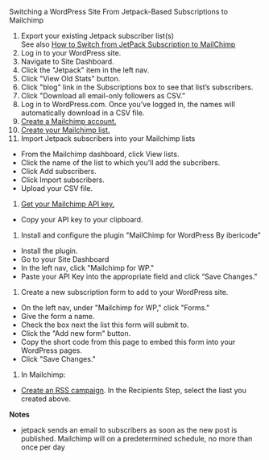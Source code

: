 Switching a WordPress Site From Jetpack-Based Subscriptions to Mailchimp

1. Export your existing Jetpack subscriber list(s)  
See also [How to Switch from JetPack Subscription to MailChimp](http://www.wpbeginner.com/wp-tutorials/how-to-switch-from-jetpack-subscription-to-mailchimp-aweber-etc/)
 1. Log in to your WordPress site.
 2. Navigate to Site Dashboard.
 1. Click the "Jetpack" item in the left nav.
 1. Click "View Old Stats" button.
 1. Click "blog" link in the Subscriptions box to see that list’s subscribers.
 1. Click "Download all email-only followers as CSV.”
 1. Log in to WordPress.com. Once you’ve logged in, the names will automatically download in a CSV file.
1. [Create a Mailchimp account.](http://eepurl.com/b2Q7G9)
1. [Create your Mailchimp list.](http://kb.mailchimp.com/lists/growth/create-a-new-list)
1. Import Jetpack subscribers into your Mailchimp lists
 - From the Mailchimp dashboard, click View lists.
 - Click the name of the list to which you'll add the subcribers.
 - Click Add subscribers.
 - Click Import subscribers.
 - Upload your CSV file.
1. [Get your Mailchimp API key.](http://kb.mailchimp.com/integrations/api-integrations/about-api-keys)
 - Copy your API key to your clipboard.
1. Install and configure the plugin "MailChimp for WordPress By ibericode"
 - Install the plugin.
 - Go to your Site Dashboard
 - In the left nav, click "Mailchimp for WP."
 - Paste your API Key into the appropriate field and click “Save Changes."
1. Create a new subscription form to add to your WordPress site.
 - On the left nav, under "Mailchimp for WP," click "Forms."
 - Give the form a name.
 - Check the box next the list this form will submit to.
 - Click the "Add new form" button.
 - Copy the short code from this page to embed this form into your WordPress pages.
 - Click "Save Changes."
1. In Mailchimp:
 - [Create an RSS campaign](http://kb.mailchimp.com/campaigns/rss-in-campaigns/create-an-rss-campaign). In the Recipients Step, select the liast you created above.

**Notes**
 - jetpack sends an email to subscribers as soon as the new post is published. Mailchimp will on a predetermined schedule, no more than once per day
